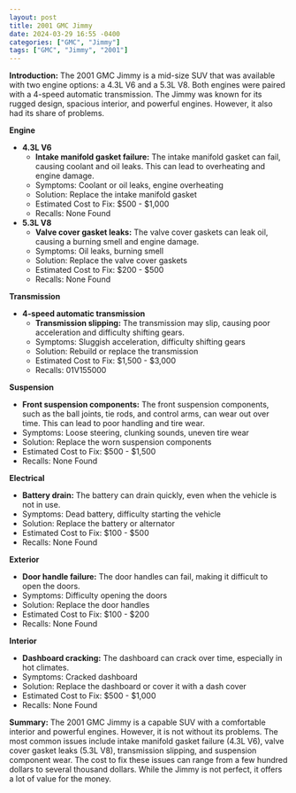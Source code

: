 ```yaml
---
layout: post
title: 2001 GMC Jimmy
date: 2024-03-29 16:55 -0400
categories: ["GMC", "Jimmy"]
tags: ["GMC", "Jimmy", "2001"]
---
```

**Introduction:**
The 2001 GMC Jimmy is a mid-size SUV that was available with two engine options: a 4.3L V6 and a 5.3L V8. Both engines were paired with a 4-speed automatic transmission. The Jimmy was known for its rugged design, spacious interior, and powerful engines. However, it also had its share of problems.

**Engine**
* **4.3L V6**
    * **Intake manifold gasket failure:** The intake manifold gasket can fail, causing coolant and oil leaks. This can lead to overheating and engine damage.
    * Symptoms: Coolant or oil leaks, engine overheating
    * Solution: Replace the intake manifold gasket
    * Estimated Cost to Fix: $500 - $1,000
    * Recalls: None Found
* **5.3L V8**
    * **Valve cover gasket leaks:** The valve cover gaskets can leak oil, causing a burning smell and engine damage.
    * Symptoms: Oil leaks, burning smell
    * Solution: Replace the valve cover gaskets
    * Estimated Cost to Fix: $200 - $500
    * Recalls: None Found

**Transmission**
* **4-speed automatic transmission**
    * **Transmission slipping:** The transmission may slip, causing poor acceleration and difficulty shifting gears.
    * Symptoms: Sluggish acceleration, difficulty shifting gears
    * Solution: Rebuild or replace the transmission
    * Estimated Cost to Fix: $1,500 - $3,000
    * Recalls: 01V155000

**Suspension**
* **Front suspension components:** The front suspension components, such as the ball joints, tie rods, and control arms, can wear out over time. This can lead to poor handling and tire wear.
* Symptoms: Loose steering, clunking sounds, uneven tire wear
* Solution: Replace the worn suspension components
* Estimated Cost to Fix: $500 - $1,500
* Recalls: None Found

**Electrical**
* **Battery drain:** The battery can drain quickly, even when the vehicle is not in use.
* Symptoms: Dead battery, difficulty starting the vehicle
* Solution: Replace the battery or alternator
* Estimated Cost to Fix: $100 - $500
* Recalls: None Found

**Exterior**
* **Door handle failure:** The door handles can fail, making it difficult to open the doors.
* Symptoms: Difficulty opening the doors
* Solution: Replace the door handles
* Estimated Cost to Fix: $100 - $200
* Recalls: None Found

**Interior**
* **Dashboard cracking:** The dashboard can crack over time, especially in hot climates.
* Symptoms: Cracked dashboard
* Solution: Replace the dashboard or cover it with a dash cover
* Estimated Cost to Fix: $500 - $1,000
* Recalls: None Found

**Summary:**
The 2001 GMC Jimmy is a capable SUV with a comfortable interior and powerful engines. However, it is not without its problems. The most common issues include intake manifold gasket failure (4.3L V6), valve cover gasket leaks (5.3L V8), transmission slipping, and suspension component wear. The cost to fix these issues can range from a few hundred dollars to several thousand dollars. While the Jimmy is not perfect, it offers a lot of value for the money.
